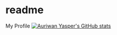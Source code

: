 # readme
My Profile
[![Auriwan Yasper's GitHub stats](https://github-readme-stats.vercel.app/api?username=el-thobhy)](https://github.com/el-thobhy/github-readme-stats)
